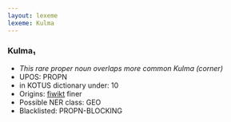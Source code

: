```yaml
---
layout: lexeme
lexeme: Kulma
---
```


###  Kulma₁

* _This rare proper noun overlaps more common *Kulma* (corner)_
* UPOS:  PROPN
* in KOTUS dictionary under:  10
* Origins: [fiwikt](https://fi.wiktionary.org/wiki/Kulma) finer 
* Possible NER class:  GEO
* Blacklisted:  PROPN-BLOCKING

